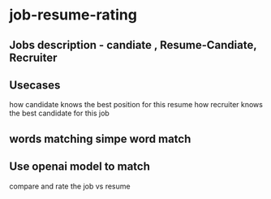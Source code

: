 # job-resume-rating

## Jobs description - candiate , Resume-Candiate, Recruiter
## Usecases
  how candidate knows the best position for this resume
  how recruiter knows the best candidate for this job
## words matching simpe word match
## Use openai model to match 

  
  
   

compare and rate the job vs resume
